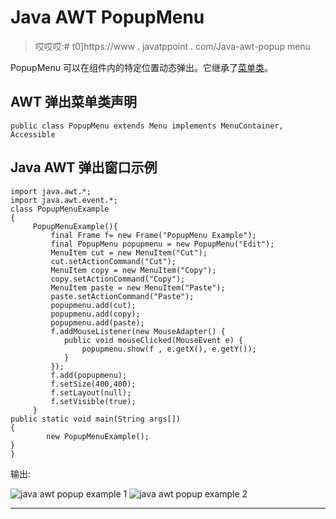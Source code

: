 # Java AWT PopupMenu

> 哎哎哎:# t0]https://www . javatppoint . com/Java-awt-popup menu

PopupMenu 可以在组件内的特定位置动态弹出。它继承了[菜单类](java-awt-menuitem-and-menu)。

## AWT 弹出菜单类声明

```
public class PopupMenu extends Menu implements MenuContainer, Accessible

```

## Java AWT 弹出窗口示例

```
import java.awt.*;
import java.awt.event.*;
class PopupMenuExample
{
	 PopupMenuExample(){
         final Frame f= new Frame("PopupMenu Example");
         final PopupMenu popupmenu = new PopupMenu("Edit"); 
         MenuItem cut = new MenuItem("Cut");
         cut.setActionCommand("Cut");
         MenuItem copy = new MenuItem("Copy");
         copy.setActionCommand("Copy");
         MenuItem paste = new MenuItem("Paste");
         paste.setActionCommand("Paste");    
         popupmenu.add(cut);
         popupmenu.add(copy);
         popupmenu.add(paste);      
         f.addMouseListener(new MouseAdapter() {
            public void mouseClicked(MouseEvent e) {            
            	popupmenu.show(f , e.getX(), e.getY());
            }               
         });
         f.add(popupmenu); 
         f.setSize(400,400);
         f.setLayout(null);
         f.setVisible(true);
	 }
public static void main(String args[])
{
        new PopupMenuExample();
}
}

```

输出:

![java awt popup example 1](../img/795ab0a30d4dd7aa081ac12de474b896.png) ![java awt popup example 2](../img/ee3847b8515ac02a540fb39a4d8801e3.png)

* * *
